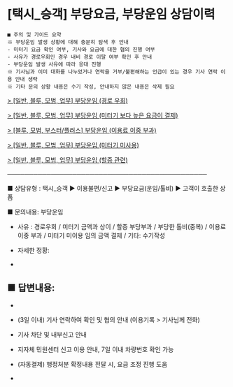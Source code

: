 # [택시_승객] 부당요금, 부당운임 상담이력

```
■ 주의 및 가이드 요약  
※ 부당운임 발생 상황에 대해 충분히 탐색 후 안내  
- 미터기 요금 확인 여부, 기사와 요금에 대한 협의 진행 여부  
- 사유가 경로우회인 경우 내비 경로 이탈 여부 확인 후 안내  
- 부당운임 발생 사유에 따라 응대 진행  
※ 기사님과 이미 대화를 나누었거나 연락을 거부/불편해하는 언급이 있는 경우 기사 연락 이용 안내 생략  
※ 기타 문의 상황 내용은 수기 작성, 안내하지 않은 내용은 삭제 필요
```

[> [일반, 블루, 모범, 업무] 부당운임 (경로 우회)](https://kakaomobilitysupport.zendesk.com/hc/ko/articles/29325641802521--%EC%9D%BC%EB%B0%98-%EB%B8%94%EB%A3%A8-%EB%AA%A8%EB%B2%94-%EC%97%85%EB%AC%B4-%EB%B6%80%EB%8B%B9%EC%9A%B4%EC%9E%84-%EA%B2%BD%EB%A1%9C-%EC%9A%B0%ED%9A%8C)

[> [일반, 블루, 모범, 업무] 부당운임 (미터기 보다 높은 요금이 결제)](https://kakaomobilitysupport.zendesk.com/hc/ko/articles/29327300536601--%EC%9D%BC%EB%B0%98-%EB%B8%94%EB%A3%A8-%EB%AA%A8%EB%B2%94-%EC%97%85%EB%AC%B4-%EB%B6%80%EB%8B%B9%EC%9A%B4%EC%9E%84-%EB%AF%B8%ED%84%B0%EA%B8%B0-%EB%B3%B4%EB%8B%A4-%EB%86%92%EC%9D%80-%EC%9A%94%EA%B8%88%EC%9D%B4-%EA%B2%B0%EC%A0%9C)

[> [블루, 모범, 부스터/플러스] 부당운임 (이용료 이중 부과)](https://kakaomobilitysupport.zendesk.com/hc/ko/articles/29459035284249--%EB%B8%94%EB%A3%A8-%EB%AA%A8%EB%B2%94-%EB%B6%80%EC%8A%A4%ED%84%B0-%ED%94%8C%EB%9F%AC%EC%8A%A4-%EB%B6%80%EB%8B%B9%EC%9A%B4%EC%9E%84-%EC%9D%B4%EC%9A%A9%EB%A3%8C-%EC%9D%B4%EC%A4%91-%EB%B6%80%EA%B3%BC)

[> [일반, 블루, 모범, 업무] 부당운임 (미터기 미사용)](https://kakaomobilitysupport.zendesk.com/hc/ko/articles/29317705625497--%EC%9D%BC%EB%B0%98-%EB%B8%94%EB%A3%A8-%EB%AA%A8%EB%B2%94-%EC%97%85%EB%AC%B4-%EB%B6%80%EB%8B%B9%EC%9A%B4%EC%9E%84-%EB%AF%B8%ED%84%B0%EA%B8%B0-%EB%AF%B8%EC%82%AC%EC%9A%A9)

[> [일반, 블루, 모범, 업무] 부당운임 (할증 관련)](https://kakaomobilitysupport.zendesk.com/hc/ko/articles/29329342307353--%EC%9D%BC%EB%B0%98-%EB%B8%94%EB%A3%A8-%EB%AA%A8%EB%B2%94-%EC%97%85%EB%AC%B4-%EB%B6%80%EB%8B%B9%EC%9A%B4%EC%9E%84-%ED%95%A0%EC%A6%9D-%EA%B4%80%EB%A0%A8)

──────────────────────────────────────────────

■ 상담유형 : 택시\_승객 ▶ 이용불편/신고 ▶ 부당요금(운임/톨비) ▶ 고객이 호출한 상품

■ 문의내용: 부당운임   
- 사유 : 경로우회 / 미터기 금액과 상이 / 할증 부당부과 / 부당한 톨비(중복) / 이용료 이중 부과 / 미터기 미이용 임의 금액 결제 / 기타: 수기작성  
- 자세한 정황:

-

■ 답변내용:  
-  
-  
- (3일 이내) 기사 연락하여 확인 및 협의 안내 (이용기록 > 기사님께 전화)  
- 기사 차단 및 내부신고 안내  
- 지자체 민원센터 신고 이용 안내, 7일 이내 차량번호 확인 가능  
- (자동결제) 행정처분 확정내용 전달 시, 요금 조정 진행 도움

-